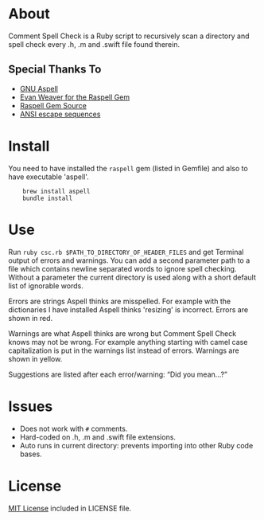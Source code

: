 # About

Comment Spell Check is a Ruby script to recursively scan a directory and spell check every .h, .m and .swift file found therein.

## Special Thanks To

+ [GNU Aspell](http://aspell.net/)
+ [Evan Weaver for the Raspell Gem](http://blog.evanweaver.com/2007/03/10/add-gud-spelning-to-ur-railz-app-or-wharever/)
+ [Raspell Gem Source](https://github.com/evan/raspell)
+ [ANSI escape sequences](http://ascii-table.com/ansi-escape-sequences.php)

# Install

You need to have installed the `raspell` gem (listed in Gemfile) and also to have executable 'aspell'. 

		brew install aspell
		bundle install

# Use

Run `ruby csc.rb $PATH_TO_DIRECTORY_OF_HEADER_FILES` and get Terminal output of errors and warnings. You can add a second parameter path to a file which contains newline separated words to ignore spell checking. Without a parameter the current directory is used along with a short default list of ignorable words.

Errors are strings Aspell thinks are misspelled. For example with the dictionaries I have installed Aspell thinks 'resizing' is incorrect. Errors are shown in red.

Warnings are what Aspell thinks are wrong but Comment Spell Check knows may not be wrong. For example anything starting with camel case capitalization is put in the warnings list instead of errors. Warnings are shown in yellow.

Suggestions are listed after each error/warning: “Did you mean…?”

# Issues

- Does not work with `#` comments.
- Hard-coded on .h, .m and .swift file extensions.
- Auto runs in current directory: prevents importing into other Ruby code bases.

# License

[MIT License](http://www.opensource.org/licenses/MIT) included in LICENSE file.
